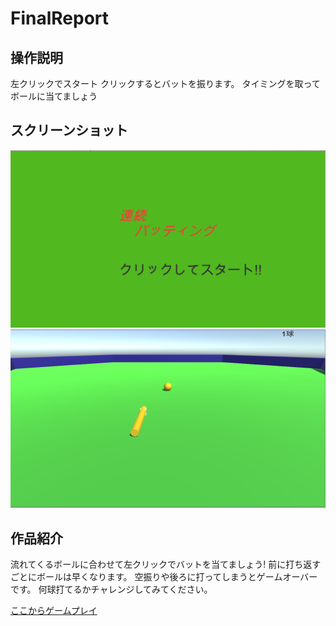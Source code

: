 # FinalReport
## 操作説明
左クリックでスタート
クリックするとバットを振ります。
タイミングを取ってボールに当てましょう

## スクリーンショット
<img src="./web-gl/最終課題1.PNG">
<img src="./web-gl/最終課題2.PNG">

## 作品紹介
流れてくるボールに合わせて左クリックでバットを当てましょう!
前に打ち返すごとにボールは早くなります。
空振りや後ろに打ってしまうとゲームオーバーです。
何球打てるかチャレンジしてみてください。

[ここからゲームプレイ](https://GEhikachu.github.io/FinalReport/web-gl/)
